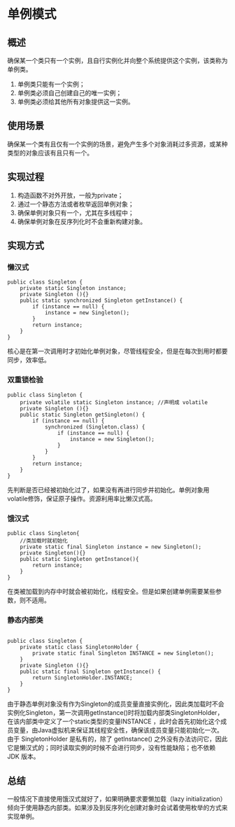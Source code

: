 # 单例模式
## 概述
确保某一个类只有一个实例，且自行实例化并向整个系统提供这个实例，该类称为单例类。
1. 单例类只能有一个实例；
2. 单例类必须自己创建自己的唯一实例；
3. 单例类必须给其他所有对象提供这一实例。

## 使用场景
确保某一个类有且仅有一个实例的场景，避免产生多个对象消耗过多资源，或某种类型的对象应该有且只有一个。

## 实现过程
1. 构造函数不对外开放，一般为private；
2. 通过一个静态方法或者枚举返回单例对象；
3. 确保单例对象只有一个，尤其在多线程中；
4. 确保单例对象在反序列化时不会重新构建对象。

## 实现方式
### 懒汉式

```
public class Singleton {
    private static Singleton instance;
    private Singleton (){}
	public static synchronized Singleton getInstance() {
    	if (instance == null) {
       		instance = new Singleton();
    	}
   		return instance;
	}
}
```
核心是在第一次调用时才初始化单例对象，尽管线程安全，但是在每次到用时都要同步，效率低。
### 双重锁检验
```
public class Singleton {
    private volatile static Singleton instance; //声明成 volatile
    private Singleton (){}
    public static Singleton getSingleton() {
        if (instance == null) {                         
            synchronized (Singleton.class) {
                if (instance == null) {       
                    instance = new Singleton();
                }
            }
        }
        return instance;
    }
}
```
先判断是否已经被初始化过了，如果没有再进行同步并初始化。单例对象用volatile修饰，保证原子操作。资源利用率比懒汉式高。

### 饿汉式

```
public class Singleton{
    //类加载时就初始化
    private static final Singleton instance = new Singleton();
    private Singleton(){}
    public static Singleton getInstance(){
        return instance;
    }
}
```
在类被加载到内存中时就会被初始化，线程安全。但是如果创建单例需要某些参数，则不适用。

### 静态内部类

```

public class Singleton {  
    private static class SingletonHolder {  
        private static final Singleton INSTANCE = new Singleton();  
    }  
    private Singleton (){}  
    public static final Singleton getInstance() {  
        return SingletonHolder.INSTANCE; 
    }  
}
```
由于静态单例对象没有作为Singleton的成员变量直接实例化，因此类加载时不会实例化Singleton，第一次调用getInstance()时将加载内部类SingletonHolder，在该内部类中定义了一个static类型的变量INSTANCE ，此时会首先初始化这个成员变量，由Java虚拟机来保证其线程安全性，确保该成员变量只能初始化一次。由于 SingletonHolder 是私有的，除了 getInstance() 之外没有办法访问它，因此它是懒汉式的；同时读取实例的时候不会进行同步，没有性能缺陷；也不依赖 JDK 版本。

## 总结

一般情况下直接使用饿汉式就好了，如果明确要求要懒加载（lazy initialization）倾向于使用静态内部类。如果涉及到反序列化创建对象时会试着使用枚举的方式来实现单例。